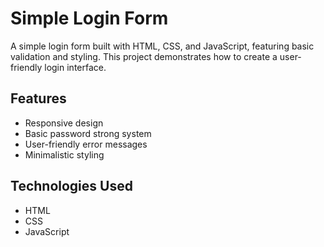 # Simple Login Form

A simple login form built with HTML, CSS, and JavaScript, featuring basic validation and styling. This project demonstrates how to create a user-friendly login interface.

## Features

- Responsive design
- Basic password strong system
- User-friendly error messages
- Minimalistic styling

## Technologies Used

- HTML
- CSS
- JavaScript
